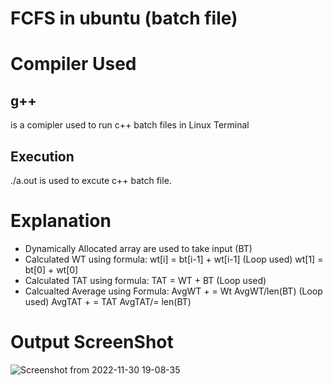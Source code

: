  # FCFS in ubuntu (batch file)
 # Compiler Used
 <h2>g++</h2> is a comipler used to run c++ batch files in Linux Terminal 
 <h2> Execution</h2>
   ./a.out is used to excute c++ batch file.
 
 # Explanation
 - Dynamically Allocated array are used to take input (BT)
 - Calculated WT using formula:
    wt[i] = bt[i-1] + wt[i-1]  (Loop used)
    wt[1] = bt[0] + wt[0]
 - Calculated TAT using formula:
    TAT = WT + BT (Loop used)
 -  Calcualted Average using Formula:
    AvgWT + = Wt
    AvgWT/len(BT)        (Loop used)
    AvgTAT + = TAT
    AvgTAT/= len(BT)
    

    
 # Output ScreenShot
 
 ![Screenshot from 2022-11-30 19-08-35](https://user-images.githubusercontent.com/91987110/205544933-65235bcf-5793-4d8c-8e56-60a7658fc23b.png)
